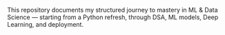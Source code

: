 This repository documents my structured journey to mastery in ML & Data Science — starting from a Python refresh, through DSA, ML models, Deep Learning, and deployment.
